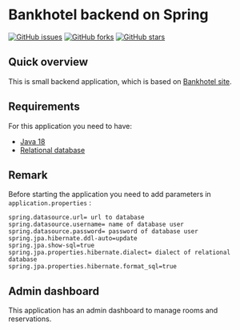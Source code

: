 # Bankhotel backend on Spring

[![GitHub issues](https://img.shields.io/github/issues/igorv404/bankhotel-backend-spring)](https://github.com/igorv404/bankhotel-backend-spring/issues)
[![GitHub forks](https://img.shields.io/github/forks/igorv404/bankhotel-backend-spring)](https://github.com/igorv404/bankhotel-backend-spring/network)
[![GitHub stars](https://img.shields.io/github/stars/igorv404/bankhotel-backend-spring)](https://github.com/igorv404/bankhotel-backend-spring/stargazers)

## Quick overview

This is small backend application, which is based on [Bankhotel site](https://bankhotel.com.ua/en/).

## Requirements

For this application you need to have:

- [Java 18](https://www.oracle.com/java/technologies/javase/jdk18-archive-downloads.html)
- [Relational database](https://en.wikipedia.org/wiki/Relational_database)

## Remark

Before starting the application you need to add parameters in `application.properties` :

```
spring.datasource.url= url to database
spring.datasource.username= name of database user
spring.datasource.password= password of database user
spring.jpa.hibernate.ddl-auto=update
spring.jpa.show-sql=true
spring.jpa.properties.hibernate.dialect= dialect of relational database
spring.jpa.properties.hibernate.format_sql=true
```

## Admin dashboard

This application has an admin dashboard to manage rooms and reservations.
